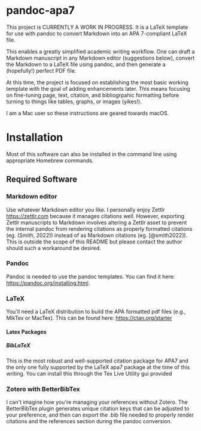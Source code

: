 # pandoc-apa7

This project is CURRENTLY A WORK IN PROGRESS. It is a LaTeX template for use with pandoc to convert Markdown into an APA 7-compliant LaTeX file. 

This enables a greatly simplified academic writing workflow. One can draft a Markdown manuscript in any Markdown editor (suggestions below), convert the Markdown to a LaTeX file using pandoc, and then generate a (hopefully!) perfect PDF file.

At this time, the project is focused on establishing the most basic working template with the goal of adding enhancements later. This means focusing on fine-tuning page, text, citation, and bibliogrpahic formatting before turning to things like tables, graphs, or images (yikes!). 

I am a Mac user so these instructions are geared towards macOS.

# Installation

Most of this software can also be installed in the command line using appropriate Homebrew commands.

## Required Software

### Markdown editor

Use whatever Markdown editor you like. I personally enjoy Zettlr <https://zettlr.com> because it manages citations well. However, exporting Zettlr manuscripts to Markdown involves altering a Zettlr asset to prevent the internal pandoc from rendering citations as properly formatted citations (eg. (Smith, 2022)) instead of as Markdown citations (eg. [@smith2022]). This is outside the scope of this README but please contact the author should such a workaround be desired.

### Pandoc

Pandoc is needed to use the pandoc templates. You can find it here: <https://pandoc.org/installing.html>.

### LaTeX

You'll need a LaTeX distribution to build the APA formatted pdf files (e.g., MikTex or MacTex). This can be found here: <https://ctan.org/starter>

#### Latex Packages

##### BibLaTeX

This is the most robust and well-supported citation package for APA7 and the only one fully supported by the LaTeX apa7 package at the time of this writing. You can install this through the Tex Live Utility gui provided 

### Zotero with BetterBibTex

I can't imagine how you're managing your references without Zotero. The BetterBibTex plugin generates unique citation keys that can be adjusted to your preference, and then can export the .bib file needed to properly render citations and the references section during the pandoc conversion.

<!---
This was original material from the first project. Not sure how it incorporates at this time.

## Filters

Pandoc doesn't yet support cross referencing figures and tables. You'll need a Python distribution to install two filters to be able to do this. The filters are `pandoc-fignos` and `pandoc-tablenos`. You can find links and installation instructions here <https://github.com/tomduck/pandoc-fignos>
!>

# Usage

Download the file APA7.tex and put it in your project directory or in a resources/template file that you'll be able to find later. 

In this project directory, you'll also want to put your .md file of your manuscript and your .bib file with your references. This file will also be home to all the exports from pandoc.

In the command line, change the working directory to the project directory. Use the command:
	$ pandoc 
	
This should produce a properly formatted LaTeX file that can then be rendered into a pdf using the following pandoc command:
	$ pandoc
	
Or you can load the LaTeX source into an editor of your choice, such as texstudio, for double-checking and compiling. 

## Pandoc YAML Metadata Block

These templates makes heavy use of the pandoc metadata block at the beginning of your document. I've also provided a snippet you can use to insert the metadata and fill in what is needed (Tools > Snippets). Most of the commands used in the `apa7` package are fields that can be used in the YAML header. See documentation for more details: <https://mirror.math.princeton.edu/pub/CTAN/macros/latex/contrib/apa7/apa7.pdf>. Fields used in this template are:

- `mode`
    - Set to `man`, `doc`, `stu`, or `jou`. This is the only *absolutely* necessary option to generate a file with no errors.
- `title`
    - Main title of the document. Consistent with the pandoc variable.
- `subtitle`
    - Running head title. Consistent with the pandoc variable.
- `author`
    - List of authors. Put multiple authors on one line to group by affiliation. Consistent with the pandoc variable.
- `institute`
    - List of affiliations. Won't work with docx. You have to add this manually.
- `twogroups`, `threegroups`, ... , `sixgroups`
    - Set one of these to true if grouping authors by different affiliations, as in the twogroup YAML example. If anyone of these options are not set, it will use the standard `\author{}` command.
- `authornote`
    - A note that will be placed at the bottom of the title page, or footnote if in `jou` mode.
- `bibliography`
    - Location of your bibtex references file, whatever pandoc-citeproc will read. Can add multiple fields for multiple files.
- `date`
    - Place anything typed here as you would in the `\note{}` apa6 latex command.
- `keywords`
    - List of keywords that will show under the abstract. See YAML metadata example.
- `abstract`
    - The abstract text of the manuscript.
- `floatsintext` (optional)
    - If this field is present and set to `true`, it will keep figures and tables with text or at the end of the document.
- `classoption` (optional)
    - A list of options that the `apa6` package will understand. See link to manual above. Don't use the LaTeX options `jou`, `man`, or `doc` here. Use the dedicated YAML field `mode` instead. If the field isn't used, it defaults to manuscript mode. Also the `longtable` option is already specified since it's necessary for pandoc to work with tables. Don't enter it twice. Some useful options may be `noextraspace`, `draftfirst`, etc...
- `joucommands` (optional)
    - If you are in journal mode and want to use the other journal commands, the commands are as follows (also see the link to the apa6 manual for more details).
    - `leftheader`
    - `journal`
    - `volume`
    - `ccoppy`
    - `copnum`
- `colorlinks` (optional)
    - Colorize links and citations.

You can try additional fields not mentioned here:

<https://pandoc.org/MANUAL.html#variables-set-by-pandoc>

# Possible Paths Forward/Desired Features

- modify template to allow for document classes not from apa7 package, like letter or book, while maintaining some aspects of APA format

# Acknowledgements

Thanks to the original developer of the template, iamamutt on github. The original was designed for APA6. An update for APA7 that is not specific to Sublime or VSStudio was called for.

Thanks to David Weiss for developing the APA7 LaTeX packages and keeping them up to date.

# License

GPU Public License 3.0

# Metadata

This README was last updated Oct. 8, 2022.
